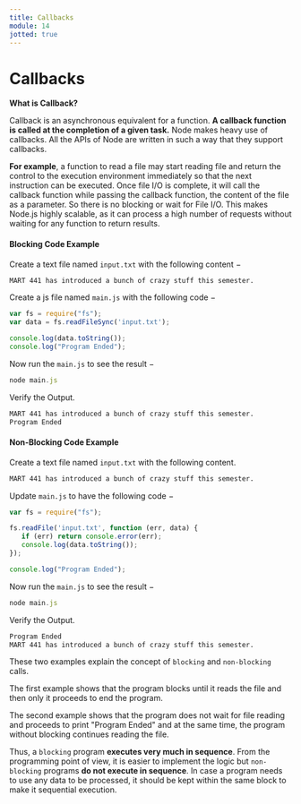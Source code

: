 ```yaml
---
title: Callbacks
module: 14
jotted: true
---
```


# Callbacks

**What is Callback?**

Callback is an asynchronous equivalent for a function. **A callback function is called at the completion of a given task.** Node makes heavy use of callbacks. All the APIs of Node are written in such a way that they support callbacks.

**For example**, a function to read a file may start reading file and return the control to the execution environment immediately so that the next instruction can be executed. Once file I/O is complete, it will call the callback function while passing the callback function, the content of the file as a parameter. So there is no blocking or wait for File I/O. This makes Node.js highly scalable, as it can process a high number of requests without waiting for any function to return results.

#### Blocking Code Example

Create a text file named `input.txt` with the following content −

```html
MART 441 has introduced a bunch of crazy stuff this semester.
```

Create a js file named `main.js` with the following code −

```js
var fs = require("fs");
var data = fs.readFileSync('input.txt');

console.log(data.toString());
console.log("Program Ended");
```

Now run the `main.js` to see the result −

```js
node main.js
```
Verify the Output.

```html
MART 441 has introduced a bunch of crazy stuff this semester.
Program Ended
```

#### Non-Blocking Code Example

Create a text file named `input.txt` with the following content.

```html
MART 441 has introduced a bunch of crazy stuff this semester.
```

Update `main.js` to have the following code −

```js
var fs = require("fs");

fs.readFile('input.txt', function (err, data) {
   if (err) return console.error(err);
   console.log(data.toString());
});

console.log("Program Ended");
```

Now run the `main.js` to see the result −

```js
node main.js
```

Verify the Output.

```html
Program Ended
MART 441 has introduced a bunch of crazy stuff this semester.
```

These two examples explain the concept of `blocking` and `non-blocking` calls.

The first example shows that the program blocks until it reads the file and then only it proceeds to end the program.

The second example shows that the program does not wait for file reading and proceeds to print "Program Ended" and at the same time, the program without blocking continues reading the file.

Thus, a `blocking` program **executes very much in sequence**. From the programming point of view, it is easier to implement the logic but `non-blocking` programs **do not execute in sequence**. In case a program needs to use any data to be processed, it should be kept within the same block to make it sequential execution.
